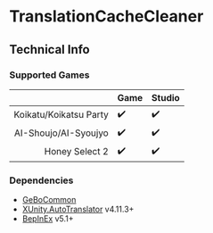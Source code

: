 # TranslationCacheCleaner

## Technical Info

### Supported Games

|                        | Game               | Studio             |
| ----------------------:| ------------------ | ------------------ |
| Koikatu/Koikatsu Party | :heavy_check_mark: | :heavy_check_mark: |
| AI-Shoujo/AI-Syoujyo   | :heavy_check_mark: | :heavy_check_mark: |
| Honey Select 2         | :heavy_check_mark: | :heavy_check_mark: |


### Dependencies

- [GeBoCommon](https://github.com/GeBo1/GeBoPlugins)
- [XUnity.AutoTranslator](https://github.com/bbepis/XUnity.AutoTranslator) v4.11.3+
- [BepInEx](https://github.com/BepInEx/BepInEx) v5.1+

